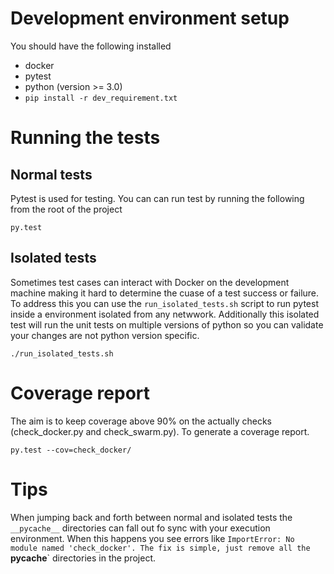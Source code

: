 # Development environment setup

You should have the following installed

- docker
- pytest
- python (version >= 3.0)
- `pip install -r dev_requirement.txt`

# Running the tests

## Normal tests
Pytest is used for testing. You can can run test by running the following from
the root of the project

    py.test

## Isolated tests
Sometimes test cases can interact with Docker on the development machine making
it hard to determine the cuase of a test success or failure. To address this
you can use the `run_isolated_tests.sh` script to run pytest inside a
environment isolated from any netwwork. Additionally this isolated test will
run the unit tests on multiple versions of python so you can validate your
changes are not python version specific.

    ./run_isolated_tests.sh

# Coverage report
The aim is to keep coverage above 90% on the actually checks
(check_docker.py and check_swarm.py). To generate a coverage report.

    py.test --cov=check_docker/

# Tips
When jumping back and forth between normal and isolated tests the `__pycache__`
directories can fall out fo sync with your execution environment. When this
happens you see errors like `ImportError: No module named 'check_docker'. The
fix is simple, just remove all the `__pycache__` directories in the project.